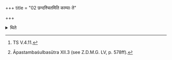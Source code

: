 +++
title = "02 छन्दश्चितमिति काम्याः ते"

+++

<details><summary>थिते</summary>

2. They are the optional fire-altar-buildings described in the section beginning with chandaścitam.[^1] They are discussed in the Śulbasūtras in accordance with the sequence.[^2]   

[^1]: TS V.4.11.  

[^2]: Āpastambaśulbasūtra XII.3 (see Z.D.M.G. LV, p. 578ff).  
</details>
